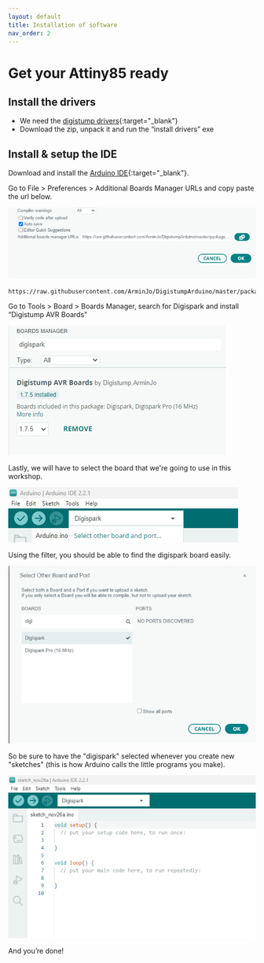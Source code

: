 ```yaml
---
layout: default
title: Installation of software
nav_order: 2
---
```

# Get your Attiny85 ready
## Install the drivers

- We need the [digistump drivers](https://github.com/digistump/DigistumpArduino/releases){:target="_blank"}
- Download the zip, unpack it and run the “install drivers” exe

## Install & setup the IDE

Download and install the [Arduino IDE](https://www.arduino.cc/en/software){:target="_blank"}.

Go to File > Preferences > Additional Boards Manager URLs and copy paste the url below.

![Preferences menu](../images/preferences.png)

```
https://raw.githubusercontent.com/ArminJo/DigistumpArduino/master/package_digistump_index.json
```

Go to Tools > Board > Boards Manager, ​search for Digispark and install “Digistump AVR Boards”​

![Boards Manager menu](../images/boardsmanager.png)

Lastly, we will have to select the board that we're going to use in this workshop.

![Top menu](../images/selectboard.png)

Using the filter, you should be able to find the digispark board easily. 

![Board selection menu](../images/selechtboard3.png)

So be sure to have the "digispark" selected whenever you create new "sketches" (this is how Arduino calls the little programs you make).

![Overview](../images/selectboard2.png)

And you’re done!​
